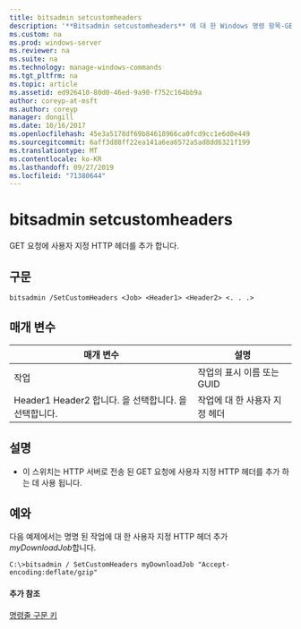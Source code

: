 ```yaml
---
title: bitsadmin setcustomheaders
description: '**Bitsadmin setcustomheaders** 에 대 한 Windows 명령 항목-GET 요청에 사용자 지정 HTTP 헤더를 추가 합니다.'
ms.custom: na
ms.prod: windows-server
ms.reviewer: na
ms.suite: na
ms.technology: manage-windows-commands
ms.tgt_pltfrm: na
ms.topic: article
ms.assetid: ed926410-80d0-46ed-9a90-f752c164bb9a
author: coreyp-at-msft
ms.author: coreyp
manager: dongill
ms.date: 10/16/2017
ms.openlocfilehash: 45e3a5178df69b84618966ca0fcd9cc1e6d0e449
ms.sourcegitcommit: 6aff3d88ff22ea141a6ea6572a5ad8dd6321f199
ms.translationtype: MT
ms.contentlocale: ko-KR
ms.lasthandoff: 09/27/2019
ms.locfileid: "71380644"
---
```

# <a name="bitsadmin-setcustomheaders"></a>bitsadmin setcustomheaders



GET 요청에 사용자 지정 HTTP 헤더를 추가 합니다.

## <a name="syntax"></a>구문

```
bitsadmin /SetCustomHeaders <Job> <Header1> <Header2> <. . .>
```

## <a name="parameters"></a>매개 변수

|매개 변수|설명|
|---------|-----------|
|작업|작업의 표시 이름 또는 GUID|
|Header1 Header2 합니다. 을 선택합니다. 을 선택합니다.|작업에 대 한 사용자 지정 헤더|

## <a name="remarks"></a>설명

-   이 스위치는 HTTP 서버로 전송 된 GET 요청에 사용자 지정 HTTP 헤더를 추가 하는 데 사용 됩니다.

## <a name="BKMK_examples"></a>예와

다음 예제에서는 명명 된 작업에 대 한 사용자 지정 HTTP 헤더 추가 *myDownloadJob*합니다.
```
C:\>bitsadmin / SetCustomHeaders myDownloadJob "Accept-encoding:deflate/gzip"
```

#### <a name="additional-references"></a>추가 참조

[명령줄 구문 키](command-line-syntax-key.md)